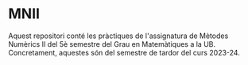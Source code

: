 # MNII
Aquest repositori conté les pràctiques de l'assignatura de Mètodes Numèrics II del 5è semestre del Grau en Matemàtiques a la UB.  Concretament, aquestes són del semestre de tardor del curs 2023-24.
